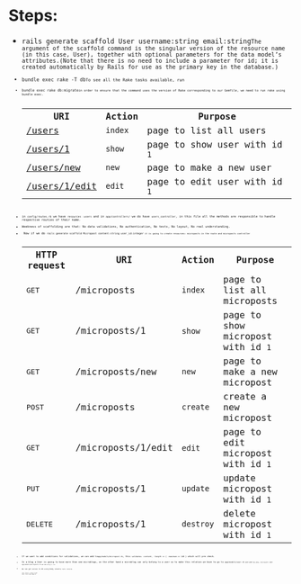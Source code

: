 <h1>Steps:</h1>
<ul>
<li><code>rails generate scaffold User username:string email:string<code>The argument of the scaffold command is the singular version of the resource name (in this case, User), together with optional parameters for the data model’s attributes.(Note that there is no need to include a parameter for id; it is created automatically by Rails for use as the primary key in the database.)</li>
<li><code>bundle exec rake -T db<code>To see all the Rake tasks available, run</li>
<li><code>bundle exec rake db:migrate<code>in order to ensure that the command uses the version of Rake corresponding to our Gemfile, we need to run rake using bundle exec.</li>
<table class="tabular"><tbody><tr><th class="align_left"><strong>URI</strong></th><th class="align_left"><strong>Action</strong></th><th class="align_left"><strong>Purpose</strong></th></tr><tr class="top_bar"><td class="align_left"><a href="http://localhost:3000/users">/users</a></td><td class="align_left"><code>index</code></td><td class="align_left">page to list all users</td></tr><tr><td class="align_left"><a href="http://localhost:3000/users/1">/users/1</a></td><td class="align_left"><code>show</code></td><td class="align_left">page to show user with id <code>1</code></td></tr><tr><td class="align_left"><a href="http://localhost:3000/users/new">/users/new</a></td><td class="align_left"><code>new</code></td><td class="align_left">page to make a new user</td></tr><tr><td class="align_left"><a href="http://localhost:3000/users/1/edit">/users/1/edit</a></td><td class="align_left"><code>edit</code></td><td class="align_left">page to edit user with id <code>1</code></td></tr></tbody></table>

<li>in <code>config/routes.rb</code> we have <code>resources :users</code> and in <code>app/controllers/</code> we do have <code>users_controller</code>, in this file all the methods are responsible to handle respective routies of their name. </li>
<li>Weekness of scaffolding are that: No data validations, No authentication, No tests, No layout, No real understanding.</li>
<li> Now if we do <code>rails generate scaffold Micropost content:string user_id:integer<code> it is going to create resources: microposts in the route and microposts controller</li>
<table class="tabular"><tbody><tr><th class="align_left"><strong>HTTP request</strong></th><th class="align_left"><strong>URI</strong></th><th class="align_left"><strong>Action</strong></th><th class="align_left"><strong>Purpose</strong></th></tr><tr class="top_bar"><td class="align_left"><tt>GET</tt></td><td class="align_left">/microposts</td><td class="align_left"><code>index</code></td><td class="align_left">page to list all microposts</td></tr><tr><td class="align_left"><tt>GET</tt></td><td class="align_left">/microposts/1</td><td class="align_left"><code>show</code></td><td class="align_left">page to show micropost with id <code>1</code></td></tr><tr><td class="align_left"><tt>GET</tt></td><td class="align_left">/microposts/new</td><td class="align_left"><code>new</code></td><td class="align_left">page to make a new micropost</td></tr><tr><td class="align_left"><tt>POST</tt></td><td class="align_left">/microposts</td><td class="align_left"><code>create</code></td><td class="align_left">create a new micropost</td></tr><tr><td class="align_left"><tt>GET</tt></td><td class="align_left">/microposts/1/edit</td><td class="align_left"><code>edit</code></td><td class="align_left">page to edit micropost with id <code>1</code></td></tr><tr><td class="align_left"><tt>PUT</tt></td><td class="align_left">/microposts/1</td><td class="align_left"><code>update</code></td><td class="align_left">update micropost with id <code>1</code></td></tr><tr><td class="align_left"><tt>DELETE</tt></td><td class="align_left">/microposts/1</td><td class="align_left"><code>destroy</code></td><td class="align_left">delete micropost with id <code>1</code></td></tr></tbody></table>
<li>If we want to add conditions for validations, we can add to<code>app/models/micropost.rb</code>, this <code>validates :content, :length => { :maximum => 140 }</code> which will pre check.</li>
<li>In a blog a User is going to have more than one microblogs, on the other hand a microblog can only belong to a user so to make this relation we have to go to <code>app/models/user.rb<code> and add <code>has_many :microposts</code> and <code>app/models/microposts.rb<code> and add <code>belong_to :user</code></li>
<li>We can get access to db using Ruby console <code>rails console<code> </li>
<pre>
user_first = User.first
user_first.microposts
</pre>
</ul>
